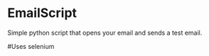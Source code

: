 # EmailScript

Simple python script that opens your email and sends a test email. 

#Uses selenium 
